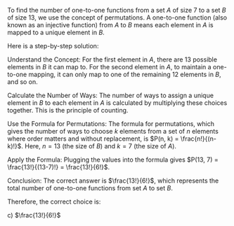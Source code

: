 To find the number of one-to-one functions from a set $A$ of size 7 to a set $B$ of size 13, we use the concept of permutations. A one-to-one function (also known as an injective function) from $A$ to $B$ means each element in $A$ is mapped to a unique element in $B$.

Here is a step-by-step solution:

Understand the Concept: For the first element in $A$, there are 13 possible elements in $B$ it can map to. For the second element in $A$, to maintain a one-to-one mapping, it can only map to one of the remaining 12 elements in $B$, and so on.

Calculate the Number of Ways: The number of ways to assign a unique element in $B$ to each element in $A$ is calculated by multiplying these choices together. This is the principle of counting.

Use the Formula for Permutations: The formula for permutations, which gives the number of ways to choose $k$ elements from a set of $n$ elements where order matters and without replacement, is $P(n, k) = \frac{n!}{(n-k)!}$. Here, $n = 13$ (the size of $B$) and $k = 7$ (the size of $A$).

Apply the Formula: Plugging the values into the formula gives $P(13, 7) = \frac{13!}{(13-7)!} = \frac{13!}{6!}$.

Conclusion: The correct answer is $\frac{13!}{6!}$, which represents the total number of one-to-one functions from set $A$ to set $B$.

Therefore, the correct choice is:

c) $\frac{13!}{6!}$
